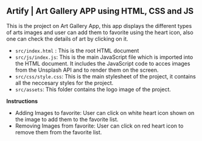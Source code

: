 ## Artify | Art Gallery APP using HTML, CSS and JS

This is the project on Art Gallery App, this app displays the different types of arts images and user can add them to favorite using the heart icon, also one can check the details of art by clicking on it.

- `src/index.html` : This is the root HTML document
- `src/js/index.js`: This is the main JavaScript file which is imported into the HTML document. It includes the JavaScript code to acces images from the Unsplash API and to render them on the screen.
- `src/css/style.css`: This is the main stylesheet of the project, it contains all the neccesary styles for the project.
- `src/assets`: This folder contains the logo image of the project.

**Instructions**

- Adding Images to favorite: User can click on white heart icon shown on the image to add them to the favorite list.
- Removing Images from favorite: User can click on red heart icon to remove them from the favorite list.

